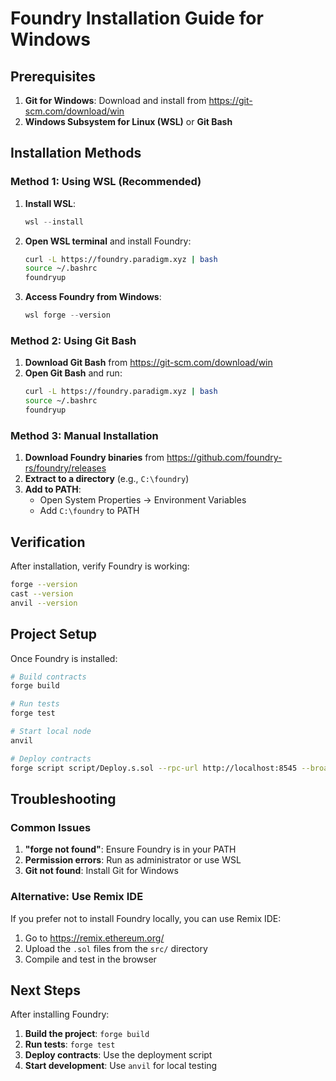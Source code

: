 # Foundry Installation Guide for Windows

## Prerequisites

1. **Git for Windows**: Download and install from https://git-scm.com/download/win
2. **Windows Subsystem for Linux (WSL)** or **Git Bash**

## Installation Methods

### Method 1: Using WSL (Recommended)

1. **Install WSL**:
   ```powershell
   wsl --install
   ```

2. **Open WSL terminal** and install Foundry:
   ```bash
   curl -L https://foundry.paradigm.xyz | bash
   source ~/.bashrc
   foundryup
   ```

3. **Access Foundry from Windows**:
   ```powershell
   wsl forge --version
   ```

### Method 2: Using Git Bash

1. **Download Git Bash** from https://git-scm.com/download/win
2. **Open Git Bash** and run:
   ```bash
   curl -L https://foundry.paradigm.xyz | bash
   source ~/.bashrc
   foundryup
   ```

### Method 3: Manual Installation

1. **Download Foundry binaries** from https://github.com/foundry-rs/foundry/releases
2. **Extract to a directory** (e.g., `C:\foundry`)
3. **Add to PATH**:
   - Open System Properties → Environment Variables
   - Add `C:\foundry` to PATH

## Verification

After installation, verify Foundry is working:

```bash
forge --version
cast --version
anvil --version
```

## Project Setup

Once Foundry is installed:

```bash
# Build contracts
forge build

# Run tests
forge test

# Start local node
anvil

# Deploy contracts
forge script script/Deploy.s.sol --rpc-url http://localhost:8545 --broadcast
```

## Troubleshooting

### Common Issues

1. **"forge not found"**: Ensure Foundry is in your PATH
2. **Permission errors**: Run as administrator or use WSL
3. **Git not found**: Install Git for Windows

### Alternative: Use Remix IDE

If you prefer not to install Foundry locally, you can use Remix IDE:

1. Go to https://remix.ethereum.org/
2. Upload the `.sol` files from the `src/` directory
3. Compile and test in the browser

## Next Steps

After installing Foundry:

1. **Build the project**: `forge build`
2. **Run tests**: `forge test`
3. **Deploy contracts**: Use the deployment script
4. **Start development**: Use `anvil` for local testing 